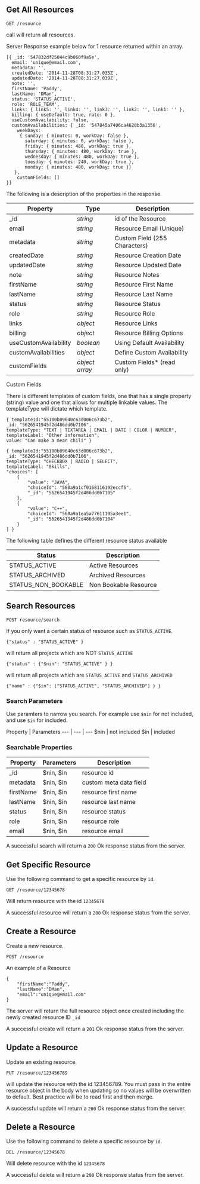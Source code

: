 ## Get All Resources

```
GET /resource
```

call will return all resources.

Server Response example below for 1 resource returned within an array. 

```
[{ _id: '547832df25044c9b060f9a5e',
  email: 'unique@email.com',
  metadata: '',
  createdDate: '2014-11-28T08:31:27.035Z',
  updatedDate: '2014-11-28T08:31:27.039Z',
  note: '',
  firstName: 'Paddy',
  lastName: 'DMan',
  status: 'STATUS_ACTIVE',
  role: 'ROLE_TEAM',
  links: { link5: '', link4: '', link3: '', link2: '', link1: '' },
  billing: { useDefault: true, rate: 0 },
  useCustomAvailability: false,
  customAvailabilities: { _id: '547845a7406ca4620b3a1356',
    weekDays:
     { sunday: { minutes: 0, workDay: false },
       saturday: { minutes: 0, workDay: false },
       friday: { minutes: 480, workDay: true },
       thursday: { minutes: 480, workDay: true },
       wednesday: { minutes: 480, workDay: true },
       tuesday: { minutes: 240, workDay: true },
       monday: { minutes: 480, workDay: true }} 
   },
    customFields: []
}]
```
The following is a description of the properties in the response.

Property | Type | Description
--- | --- | ---
_id | *string* | id of the Resource
email | *string* | Resource Email (Unique)
metadata | *string* | Custom Field (255 Characters)
createdDate | *string* | Resource Creation Date
updatedDate | *string* | Resource Updated Date
note | *string* | Resource Notes
firstName | *string* | Resource First Name
lastName | *string* | Resource Last Name
status | *string* | Resource Status
role | *string* | Resource Role
links | *object* |Resource Links
billing | *object* | Resource Billing Options
useCustomAvailability | *boolean* | Using Default Availability
customAvailabilities | *object* | Define Custom Availability
customFields | *object array* | Custom Fields* (read only)

Custom Fields 

There is different templates of custom fields, one that has a single property (string) value and one that allows for multiple linkable values. The templateType will dictate which template.  

```
{ templateId:"55100b09640c63d006c673b2",
_id: "5626541945f2d486dd0b7106",
templateType: "TEXT | TEXTAREA | EMAIL | DATE | COLOR | NUMBER",
templateLabel: "Other information",
value: "Can make a mean chili" }
```
```
{ templateId:"55100b09640c63d006c673b2",
_id: "5626541945f2d486dd0b7106",
templateType: "CHECKBOX | RADIO | SELECT",
templateLabel: "Skills",
"choices": [
    {
        "value": "JAVA",
        "choiceId": "560a9a1cf0168116192eccf5",
        "_id": "5626541945f2d486dd0b7105"
    },
    {
        "value": "C++",
        "choiceId": "560a9a1ea5a77611195a3ee1",
        "_id": "5626541945f2d486dd0b7104"
    }
] }
```

The following table defines the different resource status available

Status | Description
--- | ---
STATUS_ACTIVE | Active Resources
STATUS_ARCHIVED | Archived Resources
STATUS_NON_BOOKABLE | Non Bookable Resource


## Search Resources
```
POST resource/search
```
If you only want a certain status of resource such as `STATUS_ACTIVE`. 

```
{"status" : "STATUS_ACTIVE" }
```
will return all projects which are NOT `STATUS_ACTIVE`
```
{"status" : {"$nin": "STATUS_ACTIVE" } }
```
will return all projects which are `STATUS_ACTIVE` and `STATUS_ARCHIVED`
```
{"name" : {"$in": ["STATUS_ACTIVE", "STATUS_ARCHIVED"] } }
```

### Search Parameters
Use paramters to narrow you search. For example use `$nin` for not included, and use `$in` for included.

Property | Parameters
--- | --- | ---
$nin | not included
$in | included

### Searchable Properties
Property | Parameters | Description
--- | --- | ---
_id | $nin, $in | resource id
metadata | $nin, $in | custom meta data field
firstName | $nin, $in | resource first name
lastName | $nin, $in | resource last name
status | $nin, $in | resource status
role | $nin, $in | resource role
email | $nin, $in | resource email

A successful search will return a `200` Ok response status from the server.

## Get Specific Resource
Use the following command to get a specific resource by `id`.
```
GET /resource/12345678
```
Will return resource with the id `12345678`

A successful resource will return a `200` Ok response status from the server.

## Create a Resource
Create a new resource.
```
POST /resource
```
An example of a Resource

```
{
    "firstName":"Paddy",
    "lastName":"DMan",
    "email":"unique@email.com"				   
}
```
The server will return the full resource object once created including the newly created resource ID `_id`

A successful create will return a `201` Ok response status from the server.

## Update a Resource
Update an existing resource.
```
PUT /resource/123456789
```
will update the resource with the id 123456789. You must pass in the entire resource object in the body when updating so no values will be overwritten to default. Best practice will be to read first and then merge.  

A successful update will return a `200` Ok response status from the server.

## Delete a Resource
Use the following command to delete a specific resource by `id`.
```
DEL /resource/12345678
```
Will delete resource with the id `12345678`

A successful delete will return a `200` Ok response status from the server.
